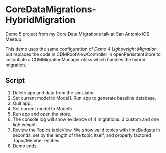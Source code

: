 CoreDataMigrations-HybridMigration
==================================

Demo 5 project from my Core Data Migrations talk at San Antonio iOS Meetup.

This demo uses the same configuration of *Demo 4 Lightweight Migration* but replaces the code in CDMRootViewController in openPersistentStore to instantiate a CDMMigrationManager class which handles the hybrid migration.

Script
------
1. Delete app and data from the simulator.
2. Set current model to Model1. Run app to generate baseline database.
3. Quit app. 
4. Set current model to Model5.
5. Run app and open the store.
6. The console log will show evidence of 4 migrations. 3 custom and one lightweight.
7. Review the Topics tableView. We show valid topics with timeBudgets in seconds, set by the length of the topic itself, and properly factored Topic/Member entities.
8. Demo ends.
